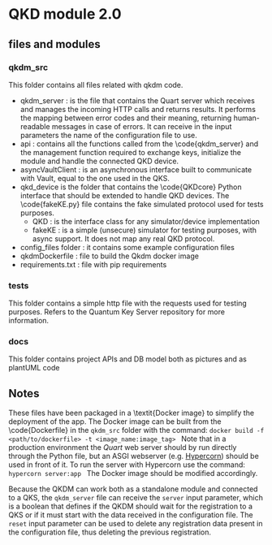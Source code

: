# QKD module 2.0

## files and modules 

### qkdm_src 
This folder contains all files related with qkdm code. 
- qkdm_server : is the file that contains the Quart server which receives and manages the incoming HTTP calls and returns results. It performs the mapping between error codes and their meaning, returning human-readable messages in case of errors. It can receive in the input parameters the name of the configuration file to use.
- api : contains all the functions called from the \code{qkdm_server} and the management function required to exchange keys, initialize the module and handle the connected QKD device.  
- asyncVaultClient :  is an asynchronous interface built to communicate with Vault, equal to the one used in the QKS. 
- qkd_device is the folder that contains the \code{QKDcore} Python interface that should be extended to handle QKD devices. The \code{fakeKE.py} file contains the fake simulated protocol used for tests purposes.  
    - QKD : is the interface class for any simulator/device implementation 
    - fakeKE : is a simple (unsecure) simulator for testing purposes, with async support. It does not map any real QKD protocol. 
- config_files folder : it contains some example configuration files 
- qkdmDockerfile : file to build the Qkdm docker image
- requirements.txt : file with pip requirements 

### tests 
This folder contains a simple http file with the requests used for testing purposes. Refers to the Quantum Key Server repository for more information. 

### docs
This folder contains project APIs and DB model both as pictures and as plantUML code

## Notes
These files have been packaged in a \textit{Docker image} to simplify the deployment of the app. The Docker image can be built from the \code{Dockerfile} in the `qkdm_src` folder with the command: 
```docker build -f <path/to/dockerfile> -t <image_name:image_tag> ```
Note that in a production environment the *Quart* web server should by run directly through the Python file, but an ASGI webserver (e.g. [Hypercorn](https://pgjones.gitlab.io/hypercorn/)) should be used in front of it. 
To run the server with Hypercorn use the command: 
```hypercorn server:app ```
The Docker image should be modified accordingly.

Because the QKDM can work both as a standalone module and connected to a QKS, the `qkdm_server` file can receive the `server` input parameter, which is a boolean that defines if the QKDM should wait for the registration to a QKS or if it must start with the data received in the configuration file. The `reset` input parameter can be used to delete any registration data present in the configuration file, thus deleting the previous registration. 

